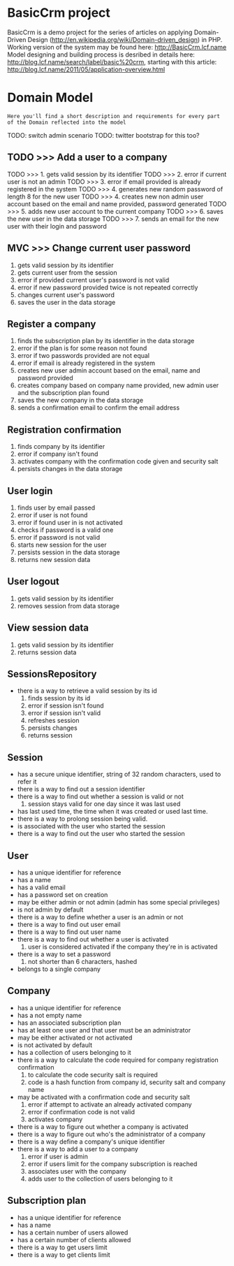BasicCrm project
================

BasicCrm is a demo project for the series of articles on applying Domain-Driven Design (http://en.wikipedia.org/wiki/Domain-driven_design) in PHP.
Working version of the system may be found here: http://BasicCrm.lcf.name
Model designing and building process is desribed in details here: http://blog.lcf.name/search/label/basic%20crm, starting with this article: http://blog.lcf.name/2011/05/application-overview.html


Domain Model
============
    Here you'll find a short description and requirements for every part of the Domain reflected into the model

TODO: switch admin scenario
TODO: twitter bootstrap for this too?

TODO >>> Add a user to a company
----------
TODO >>> 1. gets valid session by its identifier
TODO >>> 2. error if current user is not an admin
TODO >>> 3. error if email provided is already registered in the system
TODO >>> 4. generates new random password of length 8 for the new user
TODO >>> 4. creates new non admin user account based on the email and name provided, password generated
TODO >>> 5. adds new user account to the current company
TODO >>> 6. saves the new user in the data storage
TODO >>> 7. sends an email for the new user with their login and password

MVC >>> Change current user password
------------------------------------
1. gets valid session by its identifier
2. gets current user from the session
3. error if provided current user's password is not valid
4. error if new password provided twice is not repeated correctly
5. changes current user's password
6. saves the user in the data storage

Register a company
------------------
1. finds the subscription plan by its identifier in the data storage
2. error if the plan is for some reason not found
3. error if two passwords provided are not equal
4. error if email is already registered in the system
5. creates new user admin account based on the email, name and password provided
6. creates company based on company name provided, new admin user and the subscription plan found
7. saves the new company in the data storage
8. sends a confirmation email to confirm the email address

Registration confirmation
-------------------------
1. finds company by its identifier
2. error if company isn't found
3. activates company with the confirmation code given and security salt
4. persists changes in the data storage

User login
----------
1. finds user by email passed
2. error if user is not found
3. error if found user in is not activated
4. checks if password is a valid one
5. error if password is not valid
6. starts new session for the user
7. persists session in the data storage
8. returns new session data

User logout
-----------
1. gets valid session by its identifier
2. removes session from data storage

View session data
-----------------
1. gets valid session by its identifier
2. returns session data

SessionsRepository
-----------------
* there is a way to retrieve a valid session by its id
    1. finds session by its id
    2. error if session isn't found
    3. error if session isn't valid
    4. refreshes session
    5. persists changes
    6. returns session

Session
-------
* has a secure unique identifier, string of 32 random characters, used to refer it
* there is a way to find out a session identifier
* there is a way to find out whether a session is valid or not
    1. session stays valid for one day since it was last used
* has last used time, the time when it was created or used last time.
* there is a way to prolong session being valid.
* is associated with the user who started the session
* there is a way to find out the user who started the session

User
----
* has a unique identifier for reference
* has a name
* has a valid email
* has a password set on creation
* may be either admin or not admin (admin has some special privileges)
* is not admin by default
* there is a way to define whether a user is an admin or not
* there is a way to find out user email
* there is a way to find out user name
* there is a way to find out whether a user is activated
    1. user is considered activated if the company they're in is activated
* there is a way to set a password
    1. not shorter than 6 characters, hashed
* belongs to a single company

Company
-------
* has a unique identifier for reference
* has a not empty name
* has an associated subscription plan
* has at least one user and that user must be an administrator
* may be either activated or not activated
* is not activated by default
* has a collection of users belonging to it
* there is a way to calculate the code required for company registration confirmation
    1. to calculate the code security salt is required
    2. code is a hash function from company id, security salt and company name
* may be activated with a confirmation code and security salt
    1. error if attempt to activate an already activated company
    2. error if confirmation code is not valid
    3. activates company
* there is a way to figure out whether a company is activated
* there is a way to figure out who's the administrator of a company
* there is a way define a company's unique identifier
* there is a way to add a user to a company
    1. error if user is admin
    2. error if users limit for the company subscription is reached
    3. associates user with the company
    4. adds user to the collection of users belonging to it

Subscription plan
-----------------
* has a unique identifier for reference
* has a name
* has a certain number of users allowed
* has a certain number of clients allowed
* there is a way to get users limit
* there is a way to get clients limit